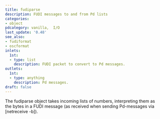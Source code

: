 ```yaml
---
title: fudiparse
description: FUDI messages to and from Pd lists
categories:
- object
pdcategory: vanilla,  I/O 
last_update: '0.48'
see_also:
- fudiformat
- oscformat
inlets:
  1st:
  - type: list
    description: FUDI packet to convert to Pd messages.
outlets:
  1st:
  - type: anything
    description: Pd messages.
draft: false
---
```

The fudiparse object takes incoming lists of numbers, interpreting them as the bytes in a FUDI message (as received when sending Pd-messages via [netreceive -b]).
